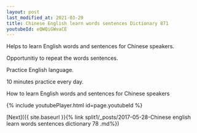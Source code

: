 ```yaml
---
layout: post
last_modified_at: 2021-03-29
title: Chinese English learn words sentences Dictionary 871 
youtubeId: eQWQiGWvaCE
---
```

 
 
Helps to learn English words and sentences for Chinese speakers.

Opportunitiy to repeat the words sentences. 

Practice English language. 
 
10 minutes practice every day. 
 
How to learn English words and sentences for Chinese speakers 
 
{% include youtubePlayer.html id=page.youtubeId %}
 
 
[Next]({{ site.baseurl }}{% link  split1/_posts/2017-05-28-Chinese english learn words sentences dictionary 78 .md%})
 
